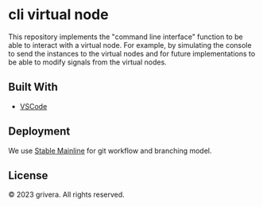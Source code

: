 # cli virtual node

This repository implements the "command line interface" function to be able to interact with a virtual node. For example, by simulating the console to send the instances to the virtual nodes and for future implementations to be able to modify signals from the virtual nodes.

## Built With

  - [VSCode]()

## Deployment

We use [Stable Mainline](https://www.bitsnbites.eu/a-stable-mainline-branching-model-for-git/) for git workflow and branching model.

## License

© 2023 grivera. All rights reserved.